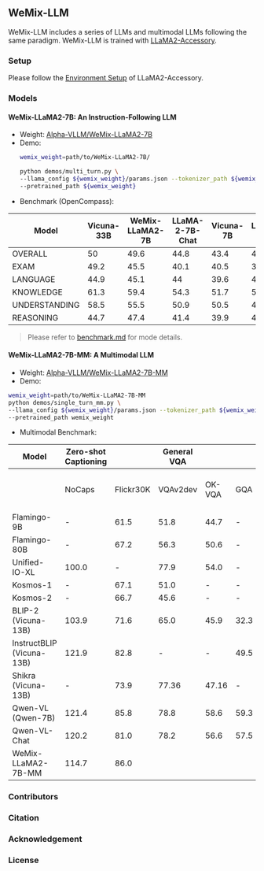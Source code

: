 ## WeMix-LLM

WeMix-LLM includes a series of LLMs and multimodal LLMs following the same paradigm. WeMix-LLM is trained with [LLaMA2-Accessory](https://github.com/Alpha-VLLM/LLaMA2-Accessory).

### Setup

Please follow the [Environment Setup](https://llama2-accessory.readthedocs.io/en/latest/install.html) of LLaMA2-Accessory.

### Models

#### WeMix-LLaMA2-7B: An Instruction-Following LLM
* Weight: [Alpha-VLLM/WeMix-LLaMA2-7B](https://huggingface.co/Alpha-VLLM/WeMix-LLaMA2-7B)
* Demo:
    ```bash
    wemix_weight=path/to/WeMix-LLaMA2-7B/

    python demos/multi_turn.py \
    --llama_config ${wemix_weight}/params.json --tokenizer_path ${wemix_weight}/tokenizer.model \
    --pretrained_path ${wemix_weight}
    ```
* Benchmark (OpenCompass):

| Model         | Vicuna-33B | WeMix-LLaMA2-7B | LLaMA-2-7B-Chat | Vicuna-7B | LLaMA-2-7B | Alpaca-7B | LLaMA-7B |
|---------------|------------|-----------------|-----------------|-----------|------------|-----------|----------|
| OVERALL       | 50         | 49.6            | 44.8            | 43.4      | 41.6       | 39.9      | 38.5     |
| EXAM          | 49.2       | 45.5            | 40.1            | 40.5      | 35.5       | 35.3      | 31.2     |
| LANGUAGE      | 44.9       | 45.1            | 44              | 39.6      | 44.1       | 39.5      | 40.5     |
| KNOWLEDGE     | 61.3       | 59.4            | 54.3            | 51.7      | 53.3       | 44.6      | 49.6     |
| UNDERSTANDING | 58.5       | 55.5            | 50.9            | 50.5      | 42.4       | 45.1      | 38       |
| REASONING     | 44.7       | 47.4            | 41.4            | 39.9      | 40.1       | 38.1      | 38.5     |

> Please refer to [benchmark.md](./benchmark.md) for mode details.

#### WeMix-LLaMA2-7B-MM: A Multimodal LLM

* Weight: [Alpha-VLLM/WeMix-LLaMA2-7B-MM](https://huggingface.co/Alpha-VLLM/WeMix-LLaMA2-7B-MM)
* Demo:
```bash
wemix_weight=path/to/WeMix-LLaMA2-7B-MM
python demos/single_turn_mm.py \
--llama_config ${wemix_weight}/params.json --tokenizer_path ${wemix_weight}/tokenizer.model \
--pretrained_path wemix_weight
```
* Multimodal Benchmark:

| Model                     | Zero-shot Captioning |           | General VQA |        |      |                    |                 |
|---------------------------|----------------------|-----------|-------------|--------|------|--------------------|-----------------|
|                           | NoCaps               | Flickr30K | VQAv2dev    | OK-VQA | GQA  | SciQA-Img (0-shot) | VizWiz (0-shot) |
| Flamingo-9B               | -                    | 61.5      | 51.8        | 44.7   | -    | -                  | 28.8            |
| Flamingo-80B              | -                    | 67.2      | 56.3        | 50.6   | -    | -                  | 31.6            |
| Unified-IO-XL             | 100.0                | -         | 77.9        | 54.0   | -    | -                  | -               |
| Kosmos-1                  | -                    | 67.1      | 51.0        | -      | -    | -                  | 29.2            |
| Kosmos-2                  | -                    | 66.7      | 45.6        | -      | -    | -                  | -               |
| BLIP-2 (Vicuna-13B)       | 103.9                | 71.6      | 65.0        | 45.9   | 32.3 | 61.0               | 19.6            |
| InstructBLIP (Vicuna-13B) | 121.9                | 82.8      | -           | -      | 49.5 | 63.1               | 33.4            |
| Shikra (Vicuna-13B)       | -                    | 73.9      | 77.36       | 47.16  | -    | -                  | -               |
| Qwen-VL (Qwen-7B)         | 121.4                | 85.8      | 78.8        | 58.6   | 59.3 | 67.1               | 35.2            |
| Qwen-VL-Chat              | 120.2                | 81.0      | 78.2        | 56.6   | 57.5 | 68.2               | 38.9            |
| WeMix-LLaMA2-7B-MM        | 114.7                | 86.0      |             |        |      |                    |                 |

### Contributors

### Citation

### Acknowledgement

### License